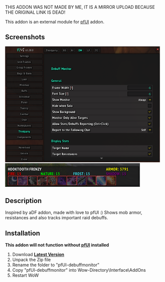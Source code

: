 THIS ADDON WAS NOT MADE BY ME, IT IS A MIRROR UPLOAD BECAUSE THE ORIGINAL LINK IS DEAD!

This addon is an external module for [pfUI](https://gitlab.com/shagu/pfUI) addon.

## Screenshots
![settings](settings.png)
![preview](preview.png)


## Description
Inspired by aDF addon, made with love to pfUI :) Shows mob armor, resistances and also tracks important raid debuffs. 


## Installation
**This addon will not function without [pfUI](https://gitlab.com/shagu/pfUI) installed**
1. Download **[Latest Version](https://gitlab.com/dein0s_wow_vanilla/pfUI-debuffmonitor/-/archive/master/pfUI-master.zip)**
2. Unpack the Zip file
3. Rename the folder to "pfUI-debuffmonitor"
4. Copy "pfUI-debuffmonitor" into Wow-Directory\Interface\AddOns
5. Restart WoW

